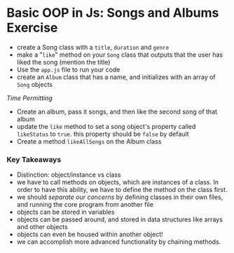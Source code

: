 # Basic OOP in Js: Songs and Albums Exercise 

- create a Song class with a `title`, `duration` and `genre`
- make a "`like`" method on your `Song` class that outputs that the user has liked the song (mention the title)
- Use the `app.js` file to run your code
- create an `Album` class that has a name, and initializes with an array of `Song` objects

*Time Permitting* 
- Create an album, pass it songs, and then like the second song of that album 
- update the `like` method to set a song object's property called `likeStatus` to `true`. this property should be `false` by default
- Create a method `likeAllSongs` on the Album class

### Key Takeaways 
- Distinction: object/instance vs class 
- we have to call methods on objects, which are instances of a class. In order to have this ability, we have to define the method on the class first. 
- we should *separate our concerns* by defining classes in their own files, and running the core program from another file 
- objects can be stored in variables 
- objects can be passed around, and stored in data structures like arrays and other objects 
- objects can even be housed within another object!
- we can accomplish more advanced functionality by chaining methods. 